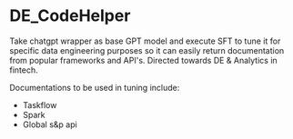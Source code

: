 # DE_CodeHelper

Take chatgpt wrapper as base GPT model and execute SFT to tune it for specific data engineering purposes so it can easily return documentation from popular frameworks and API's. Directed towards DE & Analytics in fintech.

Documentations to be used in tuning include:
-  Taskflow
-  Spark
-  Global s&p api
